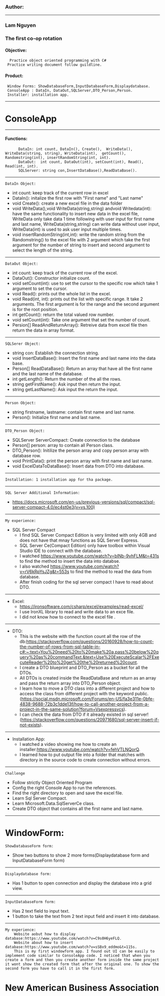 ### Author:
---------------
###  Lam Nguyen 
###  The first co-op rotation 
####  Objective:
 	  Practice object oriented programming with C#
  	 Practice writing document follow guildline.
 #### Product:
	 Window Forms: ShowDatabaseForm,InputDatabaseForm,Displaydatabase.
  	 ConsoleApp : DataIn, DataOut,SQLServer,DTO_Person,Person.
	 Installer: installation app.
-----------
# ConsoleApp
----------------
#### Functions:
	      DataIn: int count, DataIn(), Create(),  WriteData(), WriteData(string, string), WriteData(int),  getCount(), Randomstring(int), insertRandomString(int, int).
	      DataOut:  int count, DataOut(int), setCount(int), Read(), Read(int, int).
		  SQLServer: string con,InsertDataBase(),ReadDataBase().
----------------------
	DataIn Object: 
 - int count: keep track of the current row in excel
 - DataIn(): initalize the first row with "First name" and "Last name"
 - void Create(): create a new excel file in the data folder
 - void WriteData(),void WriteData(string,string) andvoid  Writedata(int): have the same functionality to insert new data in the excel file, WriteData only take data 1 time following with user input for first name and last name, WriteData(string,string) can write data without user input, WriteData(int) is used to ask user input multiple times.
 - void insertRandomString(int,int): write the random string from the Randomstring() to the excel file with 2 argument  which take the first argument for the number of string to insert and second argument to select the length of the string.
 ---------------
 	DataOut Object:
-  int count: keep track of the current row of the excel.
- DataOut(): Constructor initialize count.
- void setCount(int): use to set the cursor to the specific row which take 1 argument to set the cursor.
- void Read():  prints out the whole list in the excel.
- void Read(int, int): prints out the list with specific range. It take 2 arguments. The first argument is for the range and the second argument is for the root position.
- int getCount(): return the total valued row number.
- void setCount(int): Take one argument that set the number of count.
- Persion[] ReadAndReturnArray(): Retreive data from excel file then return the data in array format.
----------
	SQLSerer Object:
- string con: Establish the connection string.
- void InsertDataBase(): Insert the first name and last name into the data base.
- Person[] ReadDataBase(): Return an array that have all the first name and the last name of the database.
- int getLength(): Return the number of the all the rows.
- string getFirstName(): Ask input then return the input.
- string getLastName(): Ask input the return the input.
----------
	Person Object:
- string firstname, lastname: contain first name and last name.
- Person(): Initialize first name and last name.
------------
	DTO_Person Object:
- SQLServer ServerCompact: Create connection to the database
- Person[] person: array to contain all Person class.
- DTO_Person(): Initilize the person array and copy person array with database row.
- void PrintData(): print the person array with first name and last name.
- void ExcelDataToDataBase(): Insert data from DTO into database.
------------
	Installation: 1 installation app for tha package.
------------
	SQL Server Additional Information:
- https://docs.microsoft.com/en-us/previous-versions/sql/compact/sql-server-compact-4.0/ec4st0e3(v=vs.100)
----------
	My experience:
- SQL Server Compact
	- I find SQL Server Compact Edition is very limited with only 4GB and does not have that mnay functions as SQL Server Express.
	- SQL Server Ce(Compact Edition) only have toolbox within Visual Studio IDE to connect with the database.
	- I watched https://www.youtube.com/watch?v=blNb-9vhFLM&t=431s to find the method to insert the data into databse.
	- I also watched https://www.youtube.com/watch?v=rV6kRpYsJZg&t=553s to find the method to read the data from database.
	- After finish coding for the sql server compact I have to read about DTO.
---------
- Excel:
	- https://ironsoftware.com/csharp/excel/examples/read-excel/ 
	- I use IronXL library to read and write data to an exce file.
	- I did not know how to connect to the excel file .
------------
- DTO:
	- This is the website with the function count all the row of the db:https://stackoverflow.com/questions/20160928/how-to-count-the-number-of-rows-from-sql-table-in-c#:~:text=You%20need%20to%20make%20a,pass%20below%20query%20as%20commandText.&text=Use%20ExecuteScalar%2FExecuteReader%20to%20get%20the%20returned%20count.
	- I create a DTO blueprint and DTO_Person as a bucket for all the DTOs.
	- All DTOs is created inside the ReadDataBase and return as an array and pass the return array into DTO_Person object.
	- I learn how to move a DTO class into a different project and how to access the class from different project with the keyword public.(https://social.msdn.microsoft.com/Forums/en-US/fa3e311e-0bfe-4838-9688-72b3c1dde13f/how-to-call-another-project-from-a-project-in-the-same-solution?forum=Vsexpressvcs).
	- I can check the data from DTO if it already existed in sql server!(https://stackoverflow.com/questions/20971680/sql-server-insert-if-not-exists).
-----------
- Installation App:
	- I watched a video showing me how to create an installer:https://www.youtube.com/watch?v=fehVTLNQorQ.
	- I learned how to put output file into a folder that matches with directory in the source code to create connection without errors.
-----------
	Challenge
   - Follow strictly Object Oriented Program
   - Config the right Console App to run the references.
   - Find the right directory to open and save the excel file.
   - Learn Sql Server Compact.
   - Learn Microsoft.Data.SqlServerCe class.
   - Create DTO object that contains all the first name and last name.
----------
# WindowForm:
	ShowDatabaseForm form:
- Show two buttons to show 2 more forms(Displaydatabase form and InputDatabaseForm form)
--------
	Displaydatabase form:
- Has 1 button to open connection and display the database into a grid view.
--------
	InputDatabaseForm form:
- Has 2 text field to input text.
- 1 button to take the text from 2 text input field and insert it into database.
--------
	My experience:
		Website aobut how to display database:https://www.youtube.com/watch?v=C9s0H6yeFLQ.
		Website about how to insert database:https://www.youtube.com/watch?v=sSBx9_eddmo&t=115s.
		This is my first windowform app. I found out UI can be easily to implement code similar to ConsoleApp code. I noticed that when you create a form and then you create another form inside the same project it wont show the created form that after the original one. To show the second form you have to call it in the first form.

# New American Business Association

